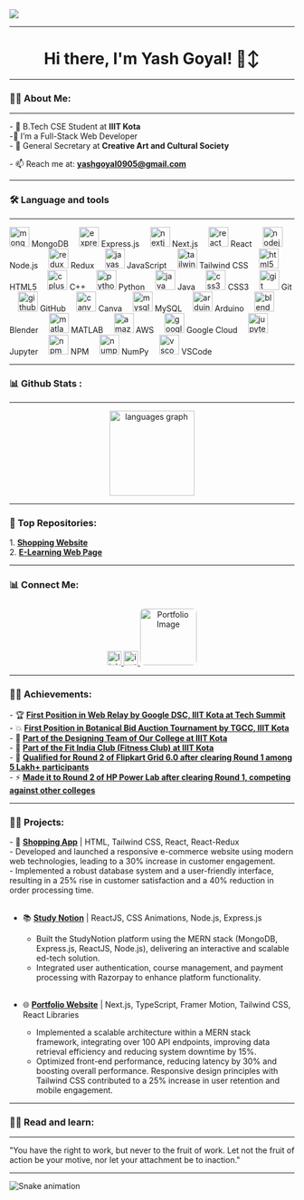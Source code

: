 <div align="left">
  <img src="https://visitor-badge.laobi.icu/badge?page_id=yashgoyal9.yashgoyal9&right_color=navy&left_text=Profile%20Views" />
</div>

<hr>

<h1 align="center">Hi there, I'm Yash Goyal! 🙂‍↕️</h1>

<hr>

<script>
  let roles = ['Full-Stack Web Developer', 'Competitive Programmer', 'DSA Enthusiast'];
  let currentRoleIndex = 0;
  let roleElement = document.getElementById('role');

  function updateRole() {
    currentRoleIndex = (currentRoleIndex + 1) % roles.length;
    roleElement.innerHTML = roles[currentRoleIndex];
  }

  setInterval(updateRole, 2000); // Change every 2 seconds
</script>

<h3 align="left">👩‍💻  About Me:</h3>

<hr>

<p align="left">- 🎯 B.Tech CSE Student at <b>IIIT Kota</b> <br>-🌱 I’m a Full-Stack Web Developer <br>- 🎨 General Secretary at <b>Creative Art and Cultural Society</b>
  <br>
  <p align="left">- 📫 Reach me at: <a href="mailto:yashgoyal0905@gmail.com"><strong>yashgoyal0905@gmail.com</strong></a></p>

<hr>

<h3 align="left">🛠 Language and tools</h3>

<hr>

<div align="left">
  <img src="https://cdn.jsdelivr.net/gh/devicons/devicon/icons/mongodb/mongodb-original.svg" height="35" alt="mongodb logo"  /> MongoDB
  <img width="11" />
  <img src="https://skillicons.dev/icons?i=express" height="35" alt="express logo"  /> Express.js
  <img width="11" />
  <img src="https://cdn.jsdelivr.net/gh/devicons/devicon/icons/nextjs/nextjs-original.svg" height="35" alt="nextjs logo"  /> Next.js
  <img width="11" />
  <img src="https://cdn.jsdelivr.net/gh/devicons/devicon/icons/react/react-original.svg" height="35" alt="react logo"  /> React
  <img width="11" />
  <img src="https://skillicons.dev/icons?i=nodejs" height="35" alt="nodejs logo"  /> Node.js
  <img width="11" />
  <img src="https://skillicons.dev/icons?i=redux" height="35" alt="redux logo"  /> Redux
  <img width="11" />
  <img src="https://cdn.simpleicons.org/javascript/F7DF1E" height="35" alt="javascript logo"  /> JavaScript
  <img width="11" />
  <img src="https://cdn.simpleicons.org/tailwindcss/06B6D4" height="35" alt="tailwindcss logo"  /> Tailwind CSS
  <img width="11" />
  <img src="https://skillicons.dev/icons?i=html" height="35" alt="html5 logo"  /> HTML5
  <img width="11" />
  <img src="https://skillicons.dev/icons?i=cpp" height="35" alt="cplusplus logo"  /> C++
  <img width="11" />
  <img src="https://skillicons.dev/icons?i=py" height="35" alt="python logo"  /> Python
  <img width="11" />
  <img src="https://cdn.jsdelivr.net/gh/devicons/devicon/icons/java/java-original.svg" height="35" alt="java logo"  /> Java
  <img width="11" />
  <img src="https://cdn.jsdelivr.net/gh/devicons/devicon/icons/css3/css3-original.svg" height="35" alt="css3 logo"  /> CSS3
  <img width="11" />
  <img src="https://cdn.simpleicons.org/git/F05032" height="35" alt="git logo"  /> Git
  <img width="11" />
  <img src="https://skillicons.dev/icons?i=github" height="35" alt="github logo"  /> GitHub
  <img width="11" />
  <img src="https://cdn.simpleicons.org/canva/00C4CC" height="35" alt="canva logo"  /> Canva
  <img width="11" />
  <img src="https://skillicons.dev/icons?i=mysql" height="35" alt="mysql logo"  /> MySQL
  <img width="11" />
  <img src="https://skillicons.dev/icons?i=arduino" height="35" alt="arduino logo"  /> Arduino
  <img width="11" />
  <img src="https://skillicons.dev/icons?i=blender" height="35" alt="blender logo"  /> Blender
  <img width="11" />
  <img src="https://cdn.jsdelivr.net/gh/devicons/devicon/icons/matlab/matlab-original.svg" height="35" alt="matlab logo"  /> MATLAB
  <img width="11" />
  <img src="https://cdn.jsdelivr.net/gh/devicons/devicon/icons/amazonwebservices/amazonwebservices-line-wordmark.svg" height="35" alt="amazonwebservices logo"  /> AWS
  <img width="11" />
  <img src="https://cdn.jsdelivr.net/gh/devicons/devicon/icons/googlecloud/googlecloud-original.svg" height="35" alt="googlecloud logo"  /> Google Cloud
  <img width="11" />
  <img src="https://cdn.jsdelivr.net/gh/devicons/devicon/icons/jupyter/jupyter-original.svg" height="35" alt="jupyter logo"  /> Jupyter
  <img width="11" />
  <img src="https://cdn.jsdelivr.net/gh/devicons/devicon/icons/npm/npm-original-wordmark.svg" height="35" alt="npm logo"  /> NPM
  <img width="11" />
  <img src="https://cdn.jsdelivr.net/gh/devicons/devicon/icons/numpy/numpy-original.svg" height="35" alt="numpy logo"  /> NumPy
  <img width="11" />
  <img src="https://cdn.jsdelivr.net/gh/devicons/devicon/icons/vscode/vscode-original.svg" height="35" alt="vscode logo"  /> VSCode
</div>

<hr>

<h3 align="left">📊  Github  Stats :</h3>

<hr>

<div align="center">
  <img src="https://github-readme-stats.vercel.app/api/top-langs?username=yashgoyal9&locale=en&hide_title=false&layout=compact&card_width=320&langs_count=5&theme=dracula&hide_border=false&order=2" height="150" alt="languages graph"  />
</div>

<hr>

<h3 align="left">💫 Top Repositories:</h3>

<p align="left">
  1. <a href="https://shopping-website-self.vercel.app/" target="_blank"><strong>Shopping Website</strong></a><br>
  2. <a href="https://e-learning-web-page.vercel.app/" target="_blank"><strong>E-Learning Web Page</strong></a>
</p>

<hr>

<h3 align="left">📊 Connect Me:</h3>

<div align="center">
  <a href="https://www.linkedin.com/in/yashgoyal09/" target="_blank">
    <img src="https://img.shields.io/static/v1?message=LinkedIn&logo=linkedin&label=&color=0077B5&logoColor=white&labelColor=&style=for-the-badge" height="25" alt="linkedin logo" />
  </a>
  
  <a href="https://www.instagram.com/____yash_goyal/" target="_blank">
    <img src="https://img.shields.io/static/v1?message=Instagram&logo=instagram&label=&color=E4405F&logoColor=white&labelColor=&style=for-the-badge" height="25" alt="instagram logo" />
  </a>
  
 <a href="https://portfolio-yash-goyal.vercel.app/" target="_blank">
    <img src="https://via.placeholder.com/100x100" alt="Portfolio Image" width="100" height="100" style="border-radius: 8px; margin-top: 10px;" />
  </a>
</div>

<hr>

<h3 align="left">👩‍💻 Achievements:</h3>

<p align="left">
  - 🏆 <a href="https://drive.google.com/file/d/10nDjpSCsxW27HS4k6h7imhZp4QrIAC8q/view" target="_blank"><strong>First Position in <b>Web Relay</b> by Google DSC, IIIT Kota at Tech Summit</strong></a><br>
  - 💥 <a href="https://drive.google.com/file/d/1lmr38qIWjJ6X8Ma4j9CfhOl9R9U56GSq/view" target="_blank"><strong>First Position in <b>Botanical Bid</b> Auction Tournament by TGCC, IIIT Kota</strong></a><br>
  - 🎨 <a href="https://drive.google.com/drive/folders/14UoPJwiJoi9uGNB5pSdD41R5iWV3oVWW?usp=sharing" target="_blank"><strong>Part of the Designing Team of Our College at IIIT Kota</strong></a><br>
  - 🎨 <a href="https://drive.google.com/file/d/18kD9hFNuIWssZ5fDvGwAmP3pWQxDlPg3/view" target="_blank"><strong>Part of the Fit India Club (Fitness Club) at IIIT Kota</strong></a><br>
  - 🚀 <a href="https://drive.google.com/file/d/1XbatIauRJTefECPFTKeo8mDhrgM7iRgZ/view" target="_blank"><strong>Qualified for Round 2 of Flipkart Grid 6.0 after clearing Round 1 among 5 Lakh+ participants</strong></a><br>
  - ⚡ <a href="https://drive.google.com/file/d/1hpXxU3VZa2qWrTDxPmsUiZml44bS2_sj/view" target="_blank"><strong>Made it to Round 2 of HP Power Lab after clearing Round 1, competing against other colleges</strong></a>
</p>

<hr>

<h3 align="left">👩‍💻 Projects:</h3>

<p align="left">
  - 🛒 <a href="https://shopping-website-self.vercel.app/" target="_blank"><strong>Shopping App</strong></a> | HTML, Tailwind CSS, React, React-Redux<br>
    - Developed and launched a responsive e-commerce website using modern web technologies, leading to a 30% increase in customer engagement.<br>
    - Implemented a robust database system and a user-friendly interface, resulting in a 25% rise in customer satisfaction and a 40% reduction in order processing time.<br><br>
  
  - 📚 <a href="https://e-learning-web-page.vercel.app/" target="_blank"><strong>Study Notion</strong></a> | ReactJS, CSS Animations, Node.js, Express.js<br>
    - Built the StudyNotion platform using the MERN stack (MongoDB, Express.js, ReactJS, Node.js), delivering an interactive and scalable ed-tech solution.<br>
    - Integrated user authentication, course management, and payment processing with Razorpay to enhance platform functionality.<br><br>
  
  - 🌐 <a href="https://your-portfolio-link.com" target="_blank"><strong>Portfolio Website</strong></a> | Next.js, TypeScript, Framer Motion, Tailwind CSS, React Libraries<br>
    - Implemented a scalable architecture within a MERN stack framework, integrating over 100 API endpoints, improving data retrieval efficiency and reducing system downtime by 15%.<br>
    - Optimized front-end performance, reducing latency by 30% and boosting overall performance. Responsive design principles with Tailwind CSS contributed to a 25% increase in user retention and mobile engagement.
</p>

<hr>

<h3 align="left">👩‍💻  Read and learn:</h3>

<hr>

<p align="left">"You have the right to work, but never to the fruit of work. Let not the fruit of action be your motive, nor let your attachment be to inaction."</p>

<hr>

<img src="https://raw.githubusercontent.com/yashgoyal9/yashgoyal9/output/snake.svg" alt="Snake animation" />

